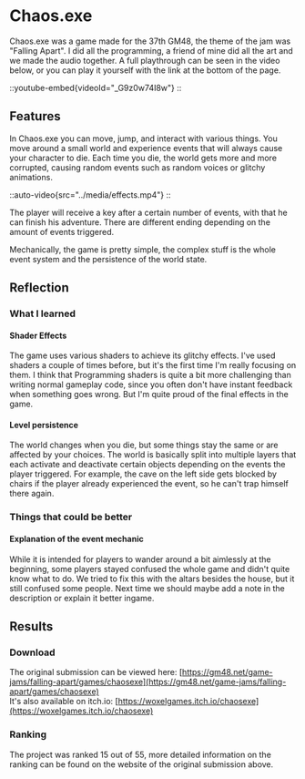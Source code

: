 # Chaos.exe
Chaos.exe was a game made for the 37th GM48, the theme of the jam was "Falling Apart".
I did all the programming, a friend of mine did all the art and we made the audio together.
A full playthrough can be seen in the video below, or you can play it yourself with the link at the bottom of the page.

::youtube-embed{videoId="_G9z0w74I8w"}
::

## Features
In Chaos.exe you can move, jump, and interact with various things.
You move around a small world and experience events that will always cause your character to die.
Each time you die, the world gets more and more corrupted, causing random events such as random voices or glitchy animations.

::auto-video{src="../media/effects.mp4"}
::

The player will receive a key after a certain number of events, with that he can finish his adventure.
There are different ending depending on the amount of events triggered.

Mechanically, the game is pretty simple, the complex stuff is the whole event system and the persistence of the world state.

## Reflection

### What I learned

#### Shader Effects
The game uses various shaders to achieve its glitchy effects.
I've used shaders a couple of times before, but it's the first time I'm really focusing on them.
I think that Programming shaders is quite a bit more challenging than writing normal gameplay code, since you often don't have instant feedback when something goes wrong.
But I'm quite proud of the final effects in the game.

#### Level persistence
The world changes when you die, but some things stay the same or are affected by your choices.
The world is basically split into multiple layers that each activate and deactivate certain objects depending on the events the player triggered.
For example, the cave on the left side gets blocked by chairs if the player already experienced the event, so he can't trap himself there again.

### Things that could be better

#### Explanation of the event mechanic
While it is intended for players to wander around a bit aimlessly at the beginning, some players stayed confused the whole game and didn't quite know what to do.
We tried to fix this with the altars besides the house, but it still confused some people.
Next time we should maybe add a note in the description or explain it better ingame.

## Results

### Download
The original submission can be viewed here: [https://gm48.net/game-jams/falling-apart/games/chaosexe](https://gm48.net/game-jams/falling-apart/games/chaosexe) \
It's also available on itch.io: [https://woxelgames.itch.io/chaosexe](https://woxelgames.itch.io/chaosexe)

### Ranking
The project was ranked 15 out of 55, more detailed information on the ranking can be found on the website of the original submission above.

